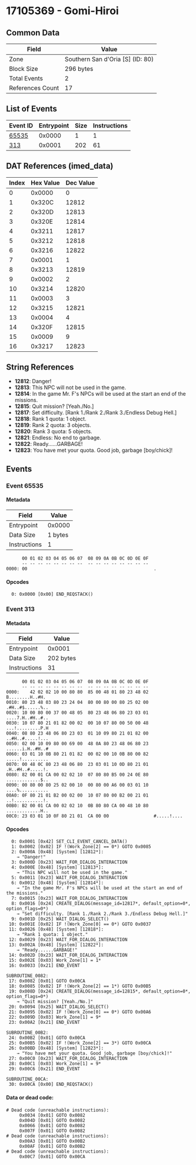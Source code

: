 # 17105369 - Gomi-Hiroi

## Common Data

| Field            | Value                            |
|------------------|----------------------------------|
| Zone             | Southern San d'Oria [S] (ID: 80) |
| Block Size       | 296 bytes                        |
| Total Events     | 2                                |
| References Count | 17                               |

## List of Events

| Event ID              | Entrypoint   |   Size |   Instructions |
|-----------------------|--------------|--------|----------------|
| [65535](#event-65535) | 0x0000       |      1 |              1 |
| [313](#event-313)     | 0x0001       |    202 |             61 |

## DAT References (imed_data)

|   Index | Hex Value   |   Dec Value |
|---------|-------------|-------------|
|       0 | 0x0000      |           0 |
|       1 | 0x320C      |       12812 |
|       2 | 0x320D      |       12813 |
|       3 | 0x320E      |       12814 |
|       4 | 0x3211      |       12817 |
|       5 | 0x3212      |       12818 |
|       6 | 0x3216      |       12822 |
|       7 | 0x0001      |           1 |
|       8 | 0x3213      |       12819 |
|       9 | 0x0002      |           2 |
|      10 | 0x3214      |       12820 |
|      11 | 0x0003      |           3 |
|      12 | 0x3215      |       12821 |
|      13 | 0x0004      |           4 |
|      14 | 0x320F      |       12815 |
|      15 | 0x0009      |           9 |
|      16 | 0x3217      |       12823 |

## String References

- **12812**: Danger!
- **12813**: This NPC will not be used in the game.
- **12814**: In the game Mr. F's NPCs will be used at the start an end of the missions.
- **12815**: Quit mission? [Yeah./No.]
- **12817**: Set difficulty. [Rank 1./Rank 2./Rank 3./Endless Debug Hell.]
- **12818**: Rank 1 quota: 1 object.
- **12819**: Rank 2 quota: 3 objects.
- **12820**: Rank 3 quota: 5 objects.
- **12821**: Endless: No end to garbage.
- **12822**: Ready......GARBAGE!
- **12823**: You have met your quota. Good job, garbage [boy/chick]!

## Events

### Event 65535

#### Metadata

| Field        | Value   |
|--------------|---------|
| Entrypoint   | 0x0000  |
| Data Size    | 1 bytes |
| Instructions | 1       |

```
      00 01 02 03 04 05 06 07  08 09 0A 0B 0C 0D 0E 0F
      -- -- -- -- -- -- -- --  -- -- -- -- -- -- -- --
0000: 00                                                .               
```

#### Opcodes

```
  0: 0x0000 [0x00] END_REQSTACK()
```

### Event 313

#### Metadata

| Field        | Value     |
|--------------|-----------|
| Entrypoint   | 0x0001    |
| Data Size    | 202 bytes |
| Instructions | 31        |

```
      00 01 02 03 04 05 06 07  08 09 0A 0B 0C 0D 0E 0F
      -- -- -- -- -- -- -- --  -- -- -- -- -- -- -- --
0000:    42 02 02 10 00 80 80  85 00 48 01 80 23 48 02   B........H..#H.
0010: 80 23 48 03 80 23 24 04  80 00 80 00 80 25 02 00  .#H..#$......%..
0020: 10 00 80 00 37 00 48 05  80 23 48 06 80 23 03 01  ....7.H..#H..#..
0030: 10 07 80 21 01 82 00 02  00 10 07 80 00 50 00 48  ...!.........P.H
0040: 08 80 23 48 06 80 23 03  01 10 09 80 21 01 82 00  ..#H..#.....!...
0050: 02 00 10 09 80 00 69 00  48 0A 80 23 48 06 80 23  ......i.H..#H..#
0060: 03 01 10 0B 80 21 01 82  00 02 00 10 0B 80 00 82  .....!..........
0070: 00 48 0C 80 23 48 06 80  23 03 01 10 0D 80 21 01  .H..#H..#.....!.
0080: 82 00 01 CA 00 02 02 10  07 80 80 B5 00 24 0E 80  .............$..
0090: 00 80 00 80 25 02 00 10  00 80 00 A6 00 03 01 10  ....%...........
00A0: 0F 80 21 01 B2 00 02 00  10 07 80 00 B2 00 21 01  ..!...........!.
00B0: B2 00 01 CA 00 02 02 10  0B 80 80 CA 00 48 10 80  .............H..
00C0: 23 03 01 10 0F 80 21 01  CA 00 00                 #.....!....     
```

#### Opcodes

```
  0: 0x0001 [0x42] SET_CLI_EVENT_CANCEL_DATA()
  1: 0x0002 [0x02] IF !(Work_Zone[2] == 0*) GOTO 0x0085
  2: 0x000A [0x48] [System] [12812*]:
    → "Danger!"
  3: 0x000D [0x23] WAIT_FOR_DIALOG_INTERACTION
  4: 0x000E [0x48] [System] [12813*]:
    → "This NPC will not be used in the game."
  5: 0x0011 [0x23] WAIT_FOR_DIALOG_INTERACTION
  6: 0x0012 [0x48] [System] [12814*]:
    → "In the game Mr. F's NPCs will be used at the start an end of the missions."
  7: 0x0015 [0x23] WAIT_FOR_DIALOG_INTERACTION
  8: 0x0016 [0x24] CREATE_DIALOG(message_id=12817*, default_option=0*, option_flags=0*)
    → "Set difficulty. [Rank 1./Rank 2./Rank 3./Endless Debug Hell.]"
  9: 0x001D [0x25] WAIT_DIALOG_SELECT()
 10: 0x001E [0x02] IF !(Work_Zone[0] == 0*) GOTO 0x0037
 11: 0x0026 [0x48] [System] [12818*]:
    → "Rank 1 quota: 1 object."
 12: 0x0029 [0x23] WAIT_FOR_DIALOG_INTERACTION
 13: 0x002A [0x48] [System] [12822*]:
    → "Ready......GARBAGE!"
 14: 0x002D [0x23] WAIT_FOR_DIALOG_INTERACTION
 15: 0x002E [0x03] Work_Zone[1] = 1*
 16: 0x0033 [0x21] END_EVENT

SUBROUTINE_0082:
 17: 0x0082 [0x01] GOTO 0x00CA
 18: 0x0085 [0x02] IF !(Work_Zone[2] == 1*) GOTO 0x00B5
 19: 0x008D [0x24] CREATE_DIALOG(message_id=12815*, default_option=0*, option_flags=0*)
    → "Quit mission? [Yeah./No.]"
 20: 0x0094 [0x25] WAIT_DIALOG_SELECT()
 21: 0x0095 [0x02] IF !(Work_Zone[0] == 0*) GOTO 0x00A6
 22: 0x009D [0x03] Work_Zone[1] = 9*
 23: 0x00A2 [0x21] END_EVENT

SUBROUTINE_00B2:
 24: 0x00B2 [0x01] GOTO 0x00CA
 25: 0x00B5 [0x02] IF !(Work_Zone[2] == 3*) GOTO 0x00CA
 26: 0x00BD [0x48] [System] [12823*]:
    → "You have met your quota. Good job, garbage [boy/chick]!"
 27: 0x00C0 [0x23] WAIT_FOR_DIALOG_INTERACTION
 28: 0x00C1 [0x03] Work_Zone[1] = 9*
 29: 0x00C6 [0x21] END_EVENT

SUBROUTINE_00CA:
 30: 0x00CA [0x00] END_REQSTACK()
```

#### Data or dead code:

```
# Dead code (unreachable instructions):
     0x0034 [0x01] GOTO 0x0082
     0x004D [0x01] GOTO 0x0082
     0x0066 [0x01] GOTO 0x0082
     0x007F [0x01] GOTO 0x0082
# Dead code (unreachable instructions):
     0x00A3 [0x01] GOTO 0x00B2
     0x00AF [0x01] GOTO 0x00B2
# Dead code (unreachable instructions):
     0x00C7 [0x01] GOTO 0x00CA
```
